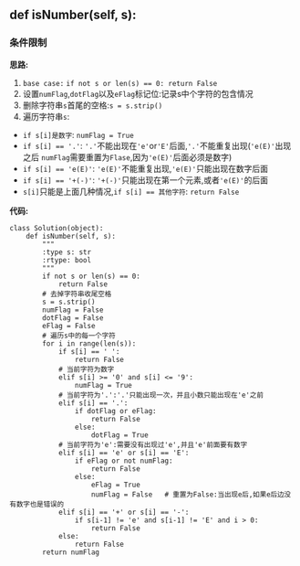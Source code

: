 ## def isNumber(self, s):
### 条件限制

**思路:**
1. `base case:` `if not s or len(s) == 0: return False`
2. 设置`numFlag`,`dotFlag`以及`eFlag`标记位:记录s中个字符的包含情况
3. 删除字符串`s`首尾的空格:`s = s.strip() `
4. 遍历字符串`s`:
* `if s[i]是数字`: `numFlag = True`
* `if s[i] == '.'`: `'.'`不能出现在`'e'`or`'E'`后面,`'.'`不能重复出现(`'e(E)'`出现之后
  `numFlag`需要重置为`Flase`,因为`'e(E)'`后面必须是数字)
* `if s[i] == 'e(E)'`: `'e(E)'`不能重复出现,`'e(E)'`只能出现在数字后面
* `if s[i] == '+(-)'`: `'+(-)'`只能出现在第一个元素,或者`'e(E)'`的后面
* `s[i]`只能是上面几种情况,`if s[i] == 其他字符`: `return False`

**代码:**
```
class Solution(object):
    def isNumber(self, s):
        """
        :type s: str
        :rtype: bool
        """
        if not s or len(s) == 0:
            return False
        # 去掉字符串收尾空格
        s = s.strip()
        numFlag = False
        dotFlag = False
        eFlag = False
        # 遍历s中的每一个字符
        for i in range(len(s)):
            if s[i] == ' ':
                return False
            # 当前字符为数字
            elif s[i] >= '0' and s[i] <= '9':
                numFlag = True
            # 当前字符为'.':'.'只能出现一次，并且小数只能出现在'e'之前
            elif s[i] == '.':
                if dotFlag or eFlag:
                    return False
                else:
                    dotFlag = True
            # 当前字符为'e':需要没有出现过'e',并且'e'前面要有数字
            elif s[i] == 'e' or s[i] == 'E':
                if eFlag or not numFlag:
                    return False
                else:
                    eFlag = True
                    numFlag = False   # 重置为False:当出现e后,如果e后边没有数字也是错误的
            elif s[i] == '+' or s[i] == '-':
                if s[i-1] != 'e' and s[i-1] != 'E' and i > 0:
                    return False
            else:
                return False
        return numFlag

```